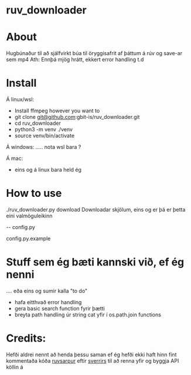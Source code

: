 # ruv_downloader

# About
Hugbúnaður til að sjálfvirkt búa til öryggisafrit af þáttum á rúv og save-ar sem mp4
Ath: Ennþá mjög hrátt, ekkert error handling t.d

# Install

Á linux/wsl:

- Install ffmpeg however you want to
- git clone git@github.com:gbit-is/ruv_downloader.git
- cd ruv_downloader
- python3 -m venv ./venv
- source venv/bin/activate

Á windows:
..... nota wsl bara ?

Á mac:
- eins og á linux bara held ég 


# How to use

./ruv_downloader.py download
Downloadar skjölum, eins og er þá er þetta eini valmöguleikinn

-- config.py

config.py.example

# Stuff sem ég bæti kannski við, ef ég nenni
.... eða eins og sumir kalla "to do"

- hafa eitthvað error handling
- gera basic search function fyrir þætti
- breyta path handling úr string cat yfir í os.path.join functions 


# Credits:
Hefði aldrei nennt að henda þessu saman ef ég hefði ekki haft hinn fínt kommentaða kóða [ruvsarpur](https://github.com/sverrirs/ruvsarpur) eftir [sverrirs](https://github.com/sverrirs) til að renna yfir og byggja API köllin á 

  
